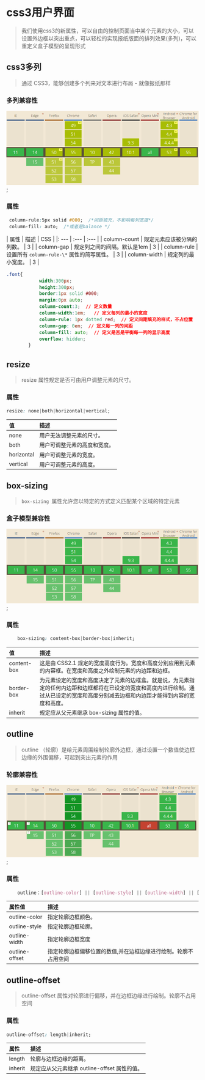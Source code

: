# css3用户界面
> 我们使用css3的新属性，可以自由的控制页面当中某个元素的大小，可以设置外边框以突出重点，可以轻松的实现报纸版面的排列效果(多列)，可以重定义盒子模型的呈现形式


## css3多列
> 通过 CSS3，能够创建多个列来对文本进行布局 - 就像报纸那样

### 多列兼容性 
![jianrong](amWiki/images/column.png);

### 属性
```css
 column-rule:5px solid #000;  /*间距填充，不影响每列宽度*/
 column-fill: auto;  /*或者是balance */
```
| 属性 | 描述 | CSS |
|: --- | :--- | :--- |
| column-count | 规定元素应该被分隔的列数。 | 3 |
| column-gap | 规定列之间的间隔。默认是1em | 3 |
| column-rule | 设置所有 `column-rule-\*` 属性的简写属性。 | 3 |
| column-width | 规定列的最小宽度。 | 3 |

```css
.font{
			width:300px;
			height:300px;
			border:1px solid #000;
			margin:0px auto;
			column-count:3;  // 定义数量
			column-width:1em;   // 定义每列的最小的宽度
			column-rule: 1px dotted red;  // 定义间距填充的样式，不占位置
			column-gap: 0em;  // 定义每一列的间距
			column-fill: auto;	// 定义是否是平衡每一列的显示高度
			overflow: hidden;
		}
```


## resize
> resize 属性规定是否可由用户调整元素的尺寸。

### 属性
```css
resize: none|both|horizontal|vertical;
```
| 值 | 描述 |
| :--- | :--- |
| none | 用户无法调整元素的尺寸。 |
| both | 用户可调整元素的高度和宽度。 |
| horizontal | 用户可调整元素的宽度。 |
| vertical | 用户可调整元素的高度。 |

## box-sizing
> `box-sizing `属性允许您以特定的方式定义匹配某个区域的特定元素

### 盒子模型兼容性
![jianrong](amWiki/images/box-sizing.png);

### 属性
```css
	box-sizing: content-box|border-box|inherit;
```

| 值 | 描述 |
| :--- | :--- |
| content-box | 这是由 CSS2.1 规定的宽度高度行为。宽度和高度分别应用到元素的内容框。在宽度和高度之外绘制元素的内边距和边框。 |
| border-box | 为元素设定的宽度和高度决定了元素的边框盒。就是说，为元素指定的任何内边距和边框都将在已设定的宽度和高度内进行绘制。通过从已设定的宽度和高度分别减去边框和内边距才能得到内容的宽度和高度。 |
| inherit | 规定应从父元素继承 box-sizing 属性的值。 |

## outline
> outline （轮廓）是给元素周围绘制轮廓外边框，通过设置一个数值使边框边缘的外围偏移，可起到突出元素的作用

### 轮廓兼容性
![jianrong](amWiki/images/outline.png);

### 属性
```css
	outline：[outline-color] || [outline-style] || [outline-width] || [outline-offset] | inherit
```

| 属性值 | 描述     |
| :------------- | :------------- |
| outline-color     | 指定轮廓边框颜色。      |
| outline-style   | 指定轮廓边框轮廓。      |
| outline-width    | 指定轮廓边框宽度      |
| outline-offset  | 指定轮廓边框偏移位置的数值,并在边框边缘进行绘制。轮廓不占用空间   |

## outline-offset
> outline-offset 属性对轮廓进行偏移，并在边框边缘进行绘制。轮廓不占用空间


### 属性
```css
outline-offset: length|inherit;
```
| 属性 | 描述     |
| :------------- | :------------- |
| length        | 轮廓与边框边缘的距离。   |
| inherit      |	规定应从父元素继承 outline-offset 属性的值。   |
